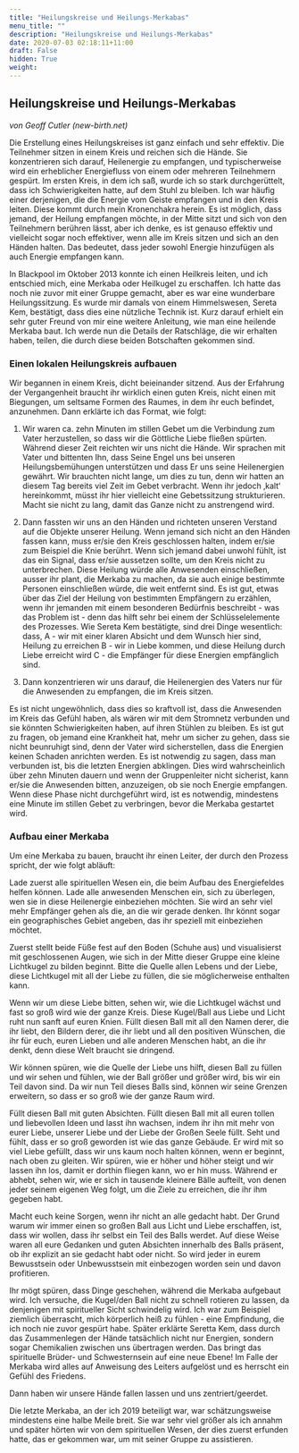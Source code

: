 ```yaml
---
title: "Heilungskreise und Heilungs-Merkabas"
menu_title: ""
description: "Heilungskreise und Heilungs-Merkabas"
date: 2020-07-03 02:18:11+11:00
draft: False
hidden: True
weight:
---
```

## Heilungskreise und Heilungs-Merkabas

*von Geoff Cutler (new-birth.net)*

Die Erstellung eines Heilungskreises ist ganz einfach und sehr effektiv. Die Teilnehmer sitzen in einem Kreis und reichen sich die Hände. Sie konzentrieren sich darauf, Heilenergie zu empfangen, und typischerweise wird ein erheblicher Energiefluss von einem oder mehreren Teilnehmern gespürt. Im ersten Kreis, in dem ich saß, wurde ich so stark durchgerüttelt, dass ich Schwierigkeiten hatte, auf dem Stuhl zu bleiben. Ich war häufig einer derjenigen, die die Energie vom Geiste empfangen und in den Kreis leiten. Diese kommt durch mein Kronenchakra herein. Es ist möglich, dass jemand, der Heilung empfangen möchte, in der Mitte sitzt und sich von den Teilnehmern berühren lässt, aber ich denke, es ist genauso effektiv und vielleicht sogar noch effektiver, wenn alle im Kreis sitzen und sich an den Händen halten. Das bedeutet, dass jeder sowohl Energie hinzufügen als auch Energie empfangen kann.

In Blackpool im Oktober 2013 konnte ich einen Heilkreis leiten, und ich entschied mich, eine Merkaba oder Heilkugel zu erschaffen. Ich hatte das noch nie zuvor mit einer Gruppe gemacht, aber es war eine wunderbare Heilungssitzung. Es wurde mir damals von einem Himmelswesen, Sereta Kem, bestätigt, dass dies eine nützliche Technik ist. Kurz darauf erhielt ein sehr guter Freund von mir eine weitere Anleitung, wie man eine heilende Merkaba baut. Ich werde nun die Details der Ratschläge, die wir erhalten haben, teilen, die durch diese beiden Botschaften gekommen sind.

### Einen lokalen Heilungskreis aufbauen

Wir begannen in einem Kreis, dicht beieinander sitzend. Aus der Erfahrung der Vergangenheit braucht ihr wirklich einen guten Kreis, nicht einen mit Biegungen, um seltsame Formen des Raumes, in dem ihr euch befindet, anzunehmen. Dann erklärte ich das Format, wie folgt:

1. Wir waren ca. zehn Minuten im stillen Gebet um die Verbindung zum Vater herzustellen, so dass wir die Göttliche Liebe fließen spürten. Während dieser Zeit reichten wir uns nicht die Hände. Wir sprachen mit Vater und bittenten Ihn, dass Seine Engel uns bei unseren Heilungsbemühungen unterstützen und dass Er uns seine Heilenergien gewährt. Wir brauchten nicht lange, um dies zu tun, denn wir hatten an diesem Tag bereits viel Zeit im Gebet verbracht. Wenn ihr jedoch ‚kalt‘ hereinkommt, müsst ihr hier vielleicht eine Gebetssitzung strukturieren. Macht sie nicht zu lang, damit das Ganze nicht zu anstrengend wird.

2. Dann fassten wir uns an den Händen und richteten unseren Verstand auf die Objekte unserer Heilung. Wenn jemand sich nicht an den Händen fassen kann, muss er/sie den Kreis geschlossen halten, indem er/sie zum Beispiel die Knie berührt. Wenn sich jemand dabei unwohl fühlt, ist das ein Signal, dass er/sie aussetzen sollte, um den Kreis nicht zu unterbrechen. Diese Heilung würde alle Anwesenden einschließen, ausser ihr plant, die Merkaba zu machen, da sie auch einige bestimmte Personen einschließen würde, die weit entfernt sind. Es ist gut, etwas über das Ziel der Heilung von bestimmten Empfängern zu erzählen, wenn ihr jemanden mit einem besonderen Bedürfnis beschreibt - was das Problem ist - denn das hilft sehr bei einem der Schlüsselelemente des Prozesses. Wie Sereta Kem bestätigte, sind drei Dinge wesentlich: dass,
A - wir mit einer klaren Absicht und dem Wunsch hier sind, Heilung zu erreichen
B - wir in Liebe kommen, und diese Heilung durch Liebe erreicht wird
C - die Empfänger für diese Energien empfänglich sind.

3. Dann konzentrieren wir uns darauf, die Heilenergien des Vaters nur für die Anwesenden zu empfangen, die im Kreis sitzen.

Es ist nicht ungewöhnlich, dass dies so kraftvoll ist, dass die Anwesenden im Kreis das Gefühl haben, als wären wir mit dem Stromnetz verbunden und sie könnten Schwierigkeiten haben, auf ihren Stühlen zu bleiben. Es ist gut zu fragen, ob jemand eine Krankheit hat, mehr um sicher zu gehen, dass sie nicht beunruhigt sind, denn der Vater wird sicherstellen, dass die Energien keinen Schaden anrichten werden. Es ist notwendig zu sagen, dass man verbunden ist, bis die letzten Energien abklingen. Dies wird wahrscheinlich über zehn Minuten dauern und wenn der Gruppenleiter nicht sicherist, kann er/sie die Anwesenden bitten, anzuzeigen, ob sie noch Energie empfangen. Wenn diese Phase nicht durchgeführt wird, ist es notwendig, mindestens eine Minute im stillen Gebet zu verbringen, bevor die Merkaba gestartet wird.

### Aufbau einer Merkaba

Um eine Merkaba zu bauen, braucht ihr einen Leiter, der durch den Prozess spricht, der wie folgt abläuft:

Lade zuerst alle spirituellen Wesen ein, die beim Aufbau des Energiefeldes helfen können. Lade alle anwesenden Menschen ein, sich zu überlegen, wen sie in diese Heilenergie einbeziehen möchten. Sie wird an sehr viel mehr Empfänger gehen als die, an die wir gerade denken. Ihr könnt sogar ein geographisches Gebiet angeben, das ihr speziell mit einbeziehen möchtet.

Zuerst stellt beide Füße fest auf den Boden (Schuhe aus) und visualisierst mit geschlossenen Augen, wie sich in der Mitte dieser Gruppe eine kleine Lichtkugel zu bilden beginnt. Bitte die Quelle allen Lebens und der Liebe, diese Lichtkugel mit all der Liebe zu füllen, die sie möglicherweise enthalten kann.

Wenn wir um diese Liebe bitten, sehen wir, wie die Lichtkugel wächst und fast so groß wird wie der ganze Kreis. Diese Kugel/Ball aus Liebe und Licht ruht nun sanft auf euren Knien. Füllt diesen Ball mit all den Namen derer, die ihr liebt, den Bildern derer, die ihr liebt und all den positiven Wünschen, die ihr für euch, euren Lieben und alle anderen Menschen habt, an die ihr denkt, denn diese Welt braucht sie dringend.

Wir können spüren, wie die Quelle der Liebe uns hilft, diesen Ball zu füllen und wir sehen und fühlen, wie der Ball größer und größer wird, bis wir ein Teil davon sind. Da wir nun Teil dieses Balls sind, können wir seine Grenzen erweitern, so dass er so groß wie der ganze Raum wird.

Füllt diesen Ball mit guten Absichten. Füllt diesen Ball mit all euren tollen und liebevollen Ideen und lasst ihn wachsen, indem ihr ihn mit mehr von eurer Liebe, unserer Liebe und der Liebe der Großen Seele füllt. Seht und fühlt, dass er so groß geworden ist wie das ganze Gebäude. Er wird mit so viel Liebe gefüllt, dass wir uns kaum noch halten können, wenn er beginnt, nach oben zu gleiten. Wir spüren, wie er höher und höher steigt und wir lassen ihn los, damit er dorthin fliegen kann, wo er hin muss. Während er abhebt, sehen wir, wie er sich in tausende kleinere Bälle aufteilt, von denen jeder seinem eigenen Weg folgt, um die Ziele zu erreichen, die ihr ihm gegeben habt.

Macht euch keine Sorgen, wenn ihr nicht an alle gedacht habt. Der Grund warum wir immer einen so großen Ball aus Licht und Liebe erschaffen, ist, dass wir wollen, dass ihr selbst ein Teil des Balls werdet. Auf diese Weise waren all eure Gedanken und guten Absichten innerhalb des Balls präsent, ob ihr explizit an sie gedacht habt oder nicht. So wird jeder in eurem Bewusstsein oder Unbewusstsein mit einbezogen worden sein und davon profitieren.

Ihr mögt spüren, dass Dinge geschehen, während die Merkaba aufgebaut wird. Ich versuche, die Kugel/den Ball nicht zu schnell rotieren zu lassen, da denjenigen mit spiritueller Sicht schwindelig wird. Ich war zum Beispiel ziemlich überrascht, mich körperlich heiß zu fühlen - eine Empfindung, die ich noch nie zuvor gespürt habe. Später erklärte Seretta Kem, dass durch das Zusammenlegen der Hände tatsächlich nicht nur Energien, sondern sogar Chemikalien zwischen uns übertragen werden. Das bringt das spirituelle Brüder- und Schwesternsein auf eine neue Ebene! Im Falle der Merkaba wird alles auf Anweisung des Leiters aufgelöst und es herrscht ein Gefühl des Friedens.

Dann haben wir unsere Hände fallen lassen und uns zentriert/geerdet.

Die letzte Merkaba, an der ich 2019 beteiligt war, war schätzungsweise mindestens eine halbe Meile breit. Sie war sehr viel größer als ich annahm und später hörten wir von dem spirituellen Wesen, der dies zuerst erfunden hatte, das er gekommen war, um mit seiner Gruppe zu assistieren.
